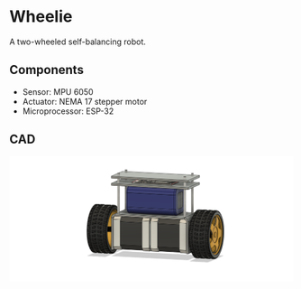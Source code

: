 # Wheelie
A two-wheeled self-balancing robot.

## Components

- Sensor: MPU 6050
- Actuator: NEMA 17 stepper motor
- Microprocessor: ESP-32

## CAD

![cad drawing]( /assets/assembly%20v11-1.png)